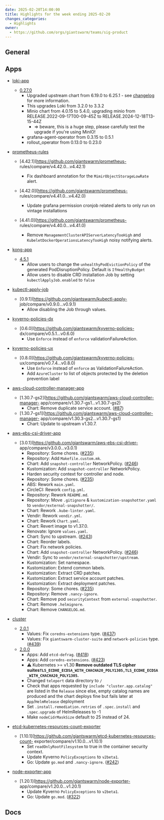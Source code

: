 ```yaml
---
date: 2025-02-20T14:00:00
title: Highlights for the week ending 2025-02-20
changes_categories:
  - Highlights
owner:
  - https://github.com/orgs/giantswarm/teams/sig-product
---
```


## General

<!-- This where BREAKING CHANGES ARE HIGHLIGHTED -->

## Apps

- [loki-app](https://github.com/giantswarm/loki-app) 
  - [0.27.0](https://github.com/giantswarm/loki-app/compare/v0.26.0...v0.27.0) 
      * Upgraded upstream chart from 6.19.0 to 6.25.1 - see [changelog](https://github.com/grafana/loki/blob/main/production/helm/loki/CHANGELOG.md) for more information.
      * This upgrades Loki from 3.2.0 to 3.3.2
      * Minio chart from 4.0.15 to 5.4.0, upgrading minio from RELEASE.2022-09-17T00-09-45Z to RELEASE.2024-12-18T13-15-44Z
        * => beware, this is a huge step, please carefully test the upgrade if you're using MinIO!
      * grafana-agent-operator from 0.3.15 to 0.5.1
      * rollout_operator from 0.13.0 to 0.23.0
- [prometheus-rules](https://github.com/giantswarm/prometheus-rules) 
  - [4.42.1](https://github.com/giantswarm/prometheus-
rules/compare/v4.42.0...v4.42.1) 
      * Fix dashboard annotation for the `MimirObjectStorageLowRate` alert.
  - [4.42.0](https://github.com/giantswarm/prometheus-
rules/compare/v4.41.0...v4.42.0) 
      * Update grafana permission cronjob related alerts to only run on vintage installations 


  - [4.41.0](https://github.com/giantswarm/prometheus-
rules/compare/v4.40.0...v4.41.0) 
      * Remove `ManagementClusterAPIServerLatencyTooHigh` and `KubeletDockerOperationsLatencyTooHigh` noisy notifying alerts. 


- [kong-app](https://github.com/giantswarm/kong-app) 
  - [4.5.1](https://github.com/giantswarm/kong-app/compare/v4.5.0...v4.5.1) 
      * Allow users to change the `unhealthyPodEvictionPolicy` of the generated PodDisruptionPolicy. Default is `IfHealthyBudget`
      * Allow users to disable CRD installation Job by setting `kubectlApplyJob.enabled` to `false`
- [kubectl-apply-job](https://github.com/giantswarm/kubectl-apply-job) 
  - [0.9.1](https://github.com/giantswarm/kubectl-apply-
job/compare/v0.9.0...v0.9.1) 
      * Allow disabling the Job through values.
- [kyverno-policies-dx](https://github.com/giantswarm/kyverno-policies-dx) 
  - [0.6.0](https://github.com/giantswarm/kyverno-policies-
dx/compare/v0.5.1...v0.6.0) 
      * Use `Enforce` instead of `enforce` validationFailureAction.
- [kyverno-policies-ux](https://github.com/giantswarm/kyverno-policies-ux) 
  - [0.8.0](https://github.com/giantswarm/kyverno-policies-
ux/compare/v0.7.4...v0.8.0) 
      * Use `Enforce` instead of `enforce` as ValidationFailureAction.
      * Add `AzureCluster` to list of objects protected by the deletion prevention label
- [aws-cloud-controller-manager-app](https://github.com/giantswarm/aws-cloud-controller-manager-app) 
  - [1.30.7-gs2](https://github.com/giantswarm/aws-cloud-controller-manager-
app/compare/v1.30.7-gs1...v1.30.7-gs2) 
      * Chart: Remove duplicate service account. ([#87](https://github.com/giantswarm/aws-cloud-controller-manager-app/pull/87))
  - [1.30.7-gs1](https://github.com/giantswarm/aws-cloud-controller-manager-
app/compare/v1.30.3-gs2...v1.30.7-gs1) 
      * Chart: Update to upstream v1.30.7. 


- [aws-ebs-csi-driver-app](https://github.com/giantswarm/aws-ebs-csi-driver-app) 
  - [3.0.1](https://github.com/giantswarm/aws-ebs-csi-driver-
app/compare/v3.0.0...v3.0.1) 
      * Repository: Some chores. ([#235](https://github.com/giantswarm/aws-ebs-csi-driver-app/pull/235))
      * Repository: Add `Makefile.custom.mk`.
      * Chart: Add `snapshot-controller` NetworkPolicy. ([#246](https://github.com/giantswarm/aws-ebs-csi-driver-app/pull/246))
      * Kustomization: Add `snapshot-controller` NetworkPolicy.
      * Harden security context for controller and node.
      * Repository: Some chores. ([#235](https://github.com/giantswarm/aws-ebs-csi-driver-app/pull/235))
      * ABS: Rework `main.yaml`.
      * CircleCI: Rework `config.yml`.
      * Repository: Rework `README.md`.
      * Repository: Move `.gitignore` & `kustomization-snapshotter.yaml` to `vendor/external-snapshotter/`.
      * Chart: Rework `.kube-linter.yaml`.
      * Vendir: Rework `vendir.yml`.
      * Chart: Rework `Chart.yaml`.
      * Chart: Revert image to v1.37.0.
      * Renovate: Ignore `values.yaml`.
      * Chart: Sync to upstream. ([#243](https://github.com/giantswarm/aws-ebs-csi-driver-app/pull/243))
      * Chart: Reorder labels.
      * Chart: Fix network policies.
      * Chart: Add `snapshot-controller` NetworkPolicy. ([#246](https://github.com/giantswarm/aws-ebs-csi-driver-app/pull/246))
      * Vendir: Sync to `vendor/external-snapshotter/upstream`.
      * Kustomization: Set namespace.
      * Kustomization: Extend common labels.
      * Kustomization: Extract CRD patches.
      * Kustomization: Extract service account patches.
      * Kustomization: Extract deployment patches.
      * Repository: Some chores. ([#235](https://github.com/giantswarm/aws-ebs-csi-driver-app/pull/235))
      * Repository: Remove `.nancy-ignore`.
      * Chart: Remove pod `securityContext` from `external-snapshotter`.
      * Chart: Remove `.helmignore`.
      * Chart: Remove `CHANGELOG.md`.
- [cluster](https://github.com/giantswarm/cluster) 
  - [2.0.1](https://github.com/giantswarm/cluster/compare/v2.0.0...v2.0.1) 
      * Values: Fix `coredns-extensions` type. ([#437](https://github.com/giantswarm/cluster/pull/437))
      * Values: Fix `giantswarm-cluster-suite` and `network-policies` type. ([#439](https://github.com/giantswarm/cluster/pull/439))
  - [2.0.0](https://github.com/giantswarm/cluster/compare/v1.7.0...v2.0.0) 
      * Apps: Add `etcd-defrag`. ([#418](https://github.com/giantswarm/cluster/pull/418))
      * Apps: Add `coredns-extensions`. ([#423](https://github.com/giantswarm/cluster/pull/423)) 
      * :warning: Kubernetes >= v1.30 **Remove outdated TLS cipher suites`TLS_ECDHE_ECDSA_WITH_CHACHA20_POLY1305,TLS_ECDHE_ECDSA_WITH_CHACHA20_POLY1305`.**
      * Changed `teleport` data directory to `/`
      * Check that apps requested by `include "cluster.app.catalog"` are listed in the `Release` since else, empty catalog names are produced and the chart deploys fine but fails later at `App`/`HelmRelease` deployment
      * Set `.install.remediation.retries` of `.spec.install` and `.spec.upgrade` of HelmReleases to -1
      * Make `nodeCidrMaskSize` default to 25 instead of 24. 


- [etcd-kubernetes-resources-count-exporter](https://github.com/giantswarm/etcd-kubernetes-resources-count-exporter) 
  - [1.10.1](https://github.com/giantswarm/etcd-kubernetes-resources-count-
exporter/compare/v1.10.0...v1.10.1) 
      * Set `readOnlyRootFilesystem` to true in the container security context.
      * Update Kyverno `PolicyExceptions` to `v2beta1`.
      * Go: Update `go.mod` and `.nancy-ignore`. ([#242](https://github.com/giantswarm/etcd-kubernetes-resources-count-exporter/pull/242))
- [node-exporter-app](https://github.com/giantswarm/node-exporter-app) 
  - [1.20.1](https://github.com/giantswarm/node-exporter-
app/compare/v1.20.0...v1.20.1) 
      * Update Kyverno `PolicyExceptions` to `v2beta1`.
      * Go: Update `go.mod`. ([#322](https://github.com/giantswarm/node-exporter-app/pull/322))

## Docs

<!-- FER is filling this one -->
